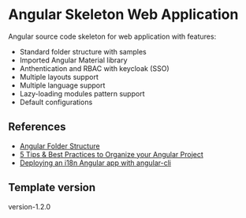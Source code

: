 # Angular Skeleton Web Application

Angular source code skeleton for web application with features:
- Standard folder structure with samples
- Imported Angular Material library
- Anthentication and RBAC with keycloak (SSO)
- Multiple layouts support
- Multiple language support
- Lazy-loading modules pattern support
- Default configurations


## References

- [Angular Folder Structure](https://angular-folder-structure.readthedocs.io/en/latest/media.html)
- [5 Tips & Best Practices to Organize your Angular Project](https://medium.com/dev-jam/5-tips-best-practices-to-organize-your-angular-project-e900db08702e)
- [Deploying an i18n Angular app with angular-cli](https://dev.to/angular/deploying-an-i18n-angular-app-with-angular-cli-2fb9)

## Template version
version-1.2.0 